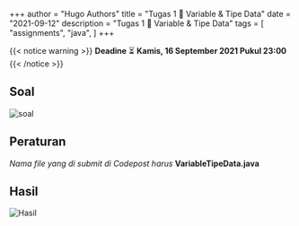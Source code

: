+++
author = "Hugo Authors"
title = "Tugas 1 📝 Variable & Tipe Data"
date = "2021-09-12"
description = "Tugas 1 📝 Variable & Tipe Data"
tags = [
    "assignments",
    "java",
]
+++

{{< notice warning >}}
**Deadine** ⏳ **Kamis, 16 September 2021 Pukul 23:00**
{{< /notice >}}

## Soal
![soal](/posts/assets/a.png "Soal" )

## Peraturan 
*Nama file yang di submit di Codepost harus* **VariableTipeData.java**

## Hasil
![Hasil](/posts/assets/b.png "Hasil")
